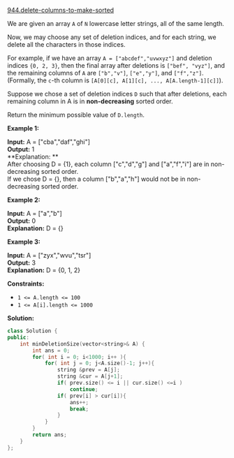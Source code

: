 [944.delete-columns-to-make-sorted](https://leetcode.com/problems/delete-columns-to-make-sorted/)  

We are given an array `A` of `N` lowercase letter strings, all of the same length.

Now, we may choose any set of deletion indices, and for each string, we delete all the characters in those indices.

For example, if we have an array `A = ["abcdef","uvwxyz"]` and deletion indices `{0, 2, 3}`, then the final array after deletions is `["bef", "vyz"]`, and the remaining columns of `A` are `["b","v"]`, `["e","y"]`, and `["f","z"]`.  (Formally, the `c`\-th column is `[A[0][c], A[1][c], ..., A[A.length-1][c]]`).

Suppose we chose a set of deletion indices `D` such that after deletions, each remaining column in A is in **non-decreasing** sorted order.

Return the minimum possible value of `D.length`.

**Example 1:**

  
**Input:** A = \["cba","daf","ghi"\]  
**Output:** 1  
**Explanation: **  
After choosing D = {1}, each column \["c","d","g"\] and \["a","f","i"\] are in non-decreasing sorted order.  
If we chose D = {}, then a column \["b","a","h"\] would not be in non-decreasing sorted order.  

**Example 2:**

  
**Input:** A = \["a","b"\]  
**Output:** 0  
**Explanation:** D = {}  

**Example 3:**

  
**Input:** A = \["zyx","wvu","tsr"\]  
**Output:** 3  
**Explanation:** D = {0, 1, 2}  

**Constraints:**

*   `1 <= A.length <= 100`
*   `1 <= A[i].length <= 1000`  



**Solution:**  

```cpp
class Solution {
public:
    int minDeletionSize(vector<string>& A) {
        int ans = 0;
        for( int i = 0; i<1000; i++ ){
            for( int j = 0; j<A.size()-1; j++){
                string &prev = A[j];
                string &cur = A[j+1];
                if( prev.size() <= i || cur.size() <=i )
                    continue;
                if( prev[i] > cur[i]){
                    ans++;
                    break;
                }
            }
        }
        return ans;
    }
};
```
      